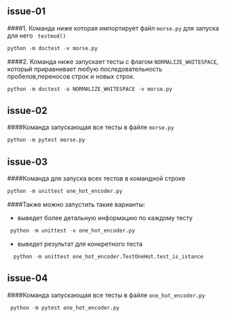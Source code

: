 ## issue-01

####1. Команда ниже которая импортирует файл `morse.py` для запуска для него ` testmod()`

```python
python -m doctest -v morse.py   
```
####2. Команда ниже запускает тесты с флагом `NORMALIZE_WHITESPACE`, который приравнивает любую последовательность пробелов,переносов строк и новых строк. 

```python
python -m doctest -o NORMALIZE_WHITESPACE -v morse.py
```





## issue-02

####Команда запускающая все тесты в файле `morse.py`
```python
python -m pytest morse.py
```



## issue-03
####Команда для запуска всех тестов в командной строке

```python
python -m unittest one_hot_encoder.py
```

####Также можно запустить такие варианты:

- выведет более детальную информацию по каждому тесту
```python
 python -m unittest -v one_hot_encoder.py
```
- выведет результат для конкретного теста
```python
  python -m unittest one_hot_encoder.TestOneHot.test_is_istance
```


## issue-04
####Команда запускающая все тесты в файле `one_hot_encoder.py`
```python
 python -m pytest one_hot_encoder.py
```



